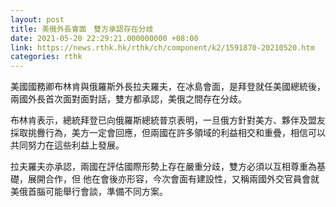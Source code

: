 ```yaml
---
layout: post
title: 美俄外長會面　雙方承認存在分歧
date: 2021-05-20 22:29:21.000000000 +08:00
link: https://news.rthk.hk/rthk/ch/component/k2/1591870-20210520.htm
categories: rthk
---
```


美國國務卿布林肯與俄羅斯外長拉夫羅夫，在冰島會面，是拜登就任美國總統後，兩國外長首次面對面對話，雙方都承認，美俄之間存在分歧。

布林肯表示，總統拜登已向俄羅斯總統普京表明，一旦俄方針對美方、夥伴及盟友採取挑釁行為，美方一定會回應，但兩國在許多領域的利益相交和重疊，相信可以共同努力在這些利益上發展。

拉夫羅夫亦承認，兩國在評估國際形勢上存在嚴重分歧，雙方必須以互相尊重為基礎，展開合作，但 他在會後亦形容，今次會面有建設性，又稱兩國外交官員會就美俄首腦可能舉行會談，準備不同方案。
